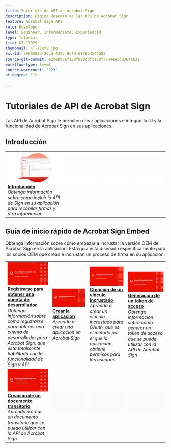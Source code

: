 ```yaml
---
title: Tutorials de API de Acrobat Sign
description: Página Resumen de las API de Acrobat Sign
feature: Acrobat Sign API
role: Developer
level: Beginner, Intermediate, Experienced
type: Tutorial
jira: KT-11079
thumbnail: KT-11079.jpg
exl-id: 79603883-26cd-439c-9cfd-6178c4544b93
source-git-commit: e2debb7ef139f890cdfc158f7634ee5c836fab32
workflow-type: tm+mt
source-wordcount: '223'
ht-degree: 11%

---
```


# Tutoriales de API de Acrobat Sign

Las API de Acrobat Sign le permiten crear aplicaciones e integrar la IU y la funcionalidad de Acrobat Sign en sus aplicaciones.

## Introducción

<table style="table-layout:fixed">
<tr>
   <td>
    <a href="signapi.md">
      <img alt="Introducción" src="assets/GSASAPI_thumb.png" />
    </a>
    <div>
    <a href="signapi.md"><strong>Introducción</strong></a>
    </div>
    <em>Obtenga información sobre cómo incluir la API de Sign en su aplicación para recopilar firmas y otra información</em>
    <br>
  </td>
  <td>
    <img alt="Separador" src="../assets/WhiteBanner_Placeholder.png" />
    <div>
    <br>
  </td>
  <td>
    <img alt="Separador" src="../assets/WhiteBanner_Placeholder.png" />
    <div>
    <br>
  </td>
  <td>
    <img alt="Separador" src="../assets/WhiteBanner_Placeholder.png" />
    <div>
    <br>
  </td>
</tr>
</table>

## Guía de inicio rápido de Acrobat Sign Embed

Obtenga información sobre cómo empezar a incrustar la versión OEM de Acrobat Sign en la aplicación. Esta guía está diseñada específicamente para los socios OEM que crean e incrustan un proceso de firma en su aplicación.

<table style="table-layout:fixed">
<tr>
 <td>
   <a href="sign-up-developer-account.md">
      <img alt="Registrarse para obtener una cuenta de desarrollador" src="assets/Signingup_1280.png" />
   </a>
    <div>
   <a href="sign-up-developer-account.md"><strong>Registrarse para obtener una cuenta de desarrollador</strong></a>
    </div>
    <em>Obtenga información sobre cómo registrarse para obtener una cuenta de desarrollador para Acrobat Sign, que está totalmente habilitada con la funcionalidad de Sign y API</em>
    <br>
  </td>
  <td>
   <a href="creating-your-application.md">
      <img alt="Crear la aplicación" src="assets/Creatingyourapplication_1280.png" />
   </a>
    <div>
   <a href="creating-your-application.md"><strong>Crear la aplicación</strong></a>
    </div>
    <em>Aprenda a crear una aplicación en Acrobat Sign</em>
    <br>
  </td>
   <td>
   <a href="creating-an-embed-link.md">
      <img alt="Creación de un vínculo incrustado" src="assets/Creatinganembedlink_1280.png" />
   </a>
    <div>
   <a href="creating-an-embed-link.md"><strong>Creación de un vínculo incrustado</strong></a>
    </div>
    <em>Aprenda a crear un vínculo incrustado para OAuth, que es el método por el que la aplicación obtiene permisos para los usuarios</em>
    <br>
  </td>
  <td>
   <a href="generating-an-access-token.md">
      <img alt="Generación de un token de acceso" src="assets/Generatingyouraccesstoken_1280.png" />
   </a>
    <div>
   <a href="generating-an-access-token.md"><strong>Generación de un token de acceso</strong></a>
    </div>
    <em>Obtenga información sobre cómo generar un token de acceso que se puede utilizar con la API de Acrobat Sign</em>
    <br>
  </td>
</tr>
<tr>
  <td>
   <a href="creating-a-transient-document.md">
      <img alt="Creación de un documento transitorio" src="assets/Creatingatransientdocument_1280.png" />
   </a>
    <div>
   <a href="creating-a-transient-document.md"><strong>Creación de un documento transitorio</strong></a>
    </div>
    <em>Aprenda a crear un documento transitorio que se pueda utilizar con la API de Acrobat Sign</em>
    <br>
  </td>
  <td>
    <img alt="Separador" src="../assets/GrayBanner_Placeholder.png" />
    <div>
    <br>
  </td>
   <td>
    <img alt="Separador" src="../assets/GrayBanner_Placeholder.png" />
    <div>
    <br>
  </td>
  <td>
    <img alt="Separador" src="../assets/GrayBanner_Placeholder.png" />
    <div>
    <br>
  </td>
</tr>
</table>
